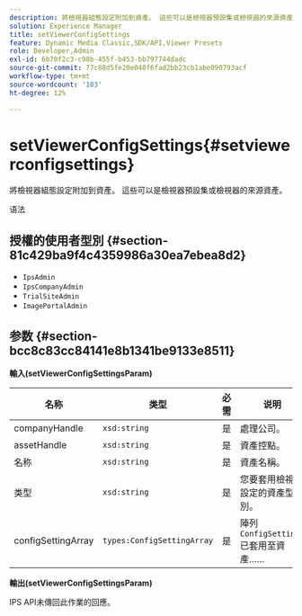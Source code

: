 ```yaml
---
description: 將檢視器組態設定附加到資產。 這些可以是檢視器預設集或檢視器的來源資產。
solution: Experience Manager
title: setViewerConfigSettings
feature: Dynamic Media Classic,SDK/API,Viewer Presets
role: Developer,Admin
exl-id: 6b70f2c3-c98b-455f-b453-bb797744dadc
source-git-commit: 77c88d5fe20e048f6fad2bb23cb1abe090793acf
workflow-type: tm+mt
source-wordcount: '103'
ht-degree: 12%

---
```


# setViewerConfigSettings{#setviewerconfigsettings}

將檢視器組態設定附加到資產。 這些可以是檢視器預設集或檢視器的來源資產。

语法

## 授權的使用者型別 {#section-81c429ba9f4c4359986a30ea7ebea8d2}

* `IpsAdmin`
* `IpsCompanyAdmin`
* `TrialSiteAdmin`
* `ImagePortalAdmin`

## 参数 {#section-bcc8c83cc84141e8b1341be9133e8511}

**輸入(setViewerConfigSettingsParam)**

| 名称 | 类型 | 必需 | 说明 |
|---|---|---|---|
| companyHandle | `xsd:string` | 是 | 處理公司。 |
| assetHandle | `xsd:string` | 是 | 資產控點。 |
| 名称 | `xsd:string` | 是 | 資產名稱。 |
| 类型 | `xsd:string` | 是 | 您要套用檢視器設定的資產型別。 |
| configSettingArray | `types:ConfigSettingArray` | 是 | 陣列 `ConfigSettings` 已套用至資產…… |

**輸出(setViewerConfigSettingsParam)**

IPS API未傳回此作業的回應。
